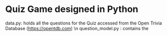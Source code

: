 # Quiz Game designed in Python
data.py: holds all the questions for the Quiz accessed from the Open Trivia Database (https://opentdb.com) \n
question_model.py : contains the 
